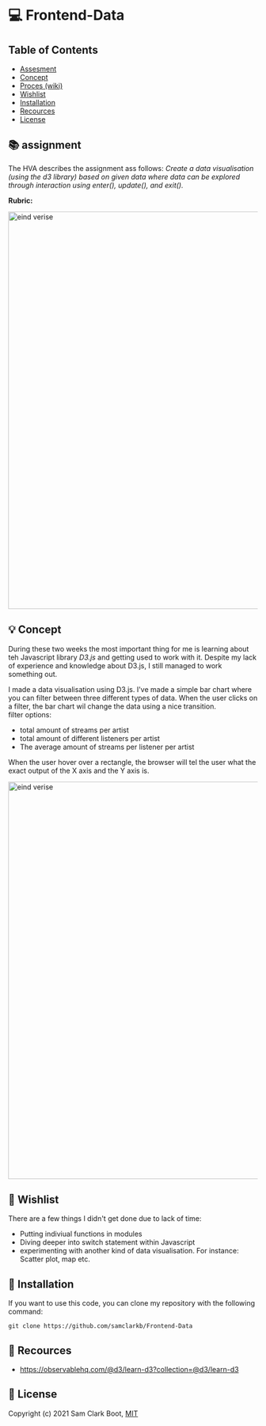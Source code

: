 # :computer: Frontend-Data

## Table of Contents 
* [Assesment](https://github.com/samclarkb/Frontend-Data#books-assessment)
* [Concept](https://github.com/samclarkb/Frontend-Data#bulb-concept)
* [Proces (wiki)](https://github.com/samclarkb/Frontend-Data#bulb-concept)
* [Wishlist](https://github.com/samclarkb/Frontend-Data#memo-wishlist)
* [Installation](https://github.com/samclarkb/Frontend-Data#wrench-installation)
* [Recources](https://github.com/samclarkb/Frontend-Data#mag_right-recources)
* [License](https://github.com/samclarkb/Frontend-Data#bookmark-license)

## :books: assignment 
The HVA describes the assignment ass follows: *Create a data visualisation (using the d3 library) based on given data where data can be explored through interaction using enter(), update(), and exit().*

**Rubric:** 

<img width="803" alt="eind verise" src="https://github.com/samclarkb/Frontend-Data/blob/main/images/rubric.png">

## :bulb: Concept
During these two weeks the most important thing for me is learning about teh Javascript library *D3.js* and getting used to work with it. Despite my lack of experience and knowledge about D3.js, I still managed to work something out.

I made a data visualisation using D3.js. I've made a simple bar chart where you can filter between three different types of data. When the user clicks on a filter, the bar chart wil change the data using a nice transition.      
filter options:
- total amount of streams per artist
- total amount of different listeners per artist 
- The average amount of streams per listener per artist 

When the user hover over a rectangle, the browser will tel the user what the exact output of the X axis and the Y axis is. 

<img width="803" alt="eind verise" src="https://github.com/samclarkb/Frontend-Data/blob/main/images/eindVersie.png">

## :memo: Wishlist
There are a few things I didn't get done due to lack of time:
* Putting indiviual functions in modules
* Diving deeper into switch statement within Javascript
* experimenting with another kind of data visualisation. For instance: Scatter plot, map etc.

## :wrench: Installation
If you want to use this code, you can clone my repository with the following command:

`git clone https://github.com/samclarkb/Frontend-Data`

## :mag_right: Recources 
- https://observablehq.com/@d3/learn-d3?collection=@d3/learn-d3

## :bookmark: License 
Copyright (c) 2021 Sam Clark Boot, [MIT](https://github.com/samclarkb/Frontend-Data/blob/main/LICENSE)
